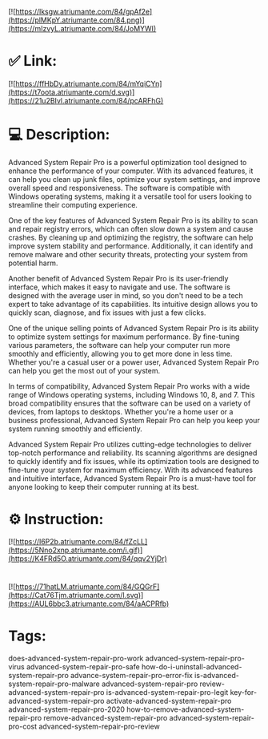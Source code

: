 [![https://lksgw.atriumante.com/84/gpAf2e](https://plMKpY.atriumante.com/84.png)](https://mIzvyL.atriumante.com/84/JoMYWI)
# ✅ Link:
[![https://ffHbDy.atriumante.com/84/mYqiCYn](https://t7oota.atriumante.com/d.svg)](https://21u2BIvl.atriumante.com/84/pcARFhG)
# 💻 Description:
Advanced System Repair Pro is a powerful optimization tool designed to enhance the performance of your computer. With its advanced features, it can help you clean up junk files, optimize your system settings, and improve overall speed and responsiveness. The software is compatible with Windows operating systems, making it a versatile tool for users looking to streamline their computing experience.

One of the key features of Advanced System Repair Pro is its ability to scan and repair registry errors, which can often slow down a system and cause crashes. By cleaning up and optimizing the registry, the software can help improve system stability and performance. Additionally, it can identify and remove malware and other security threats, protecting your system from potential harm.

Another benefit of Advanced System Repair Pro is its user-friendly interface, which makes it easy to navigate and use. The software is designed with the average user in mind, so you don't need to be a tech expert to take advantage of its capabilities. Its intuitive design allows you to quickly scan, diagnose, and fix issues with just a few clicks.

One of the unique selling points of Advanced System Repair Pro is its ability to optimize system settings for maximum performance. By fine-tuning various parameters, the software can help your computer run more smoothly and efficiently, allowing you to get more done in less time. Whether you're a casual user or a power user, Advanced System Repair Pro can help you get the most out of your system.

In terms of compatibility, Advanced System Repair Pro works with a wide range of Windows operating systems, including Windows 10, 8, and 7. This broad compatibility ensures that the software can be used on a variety of devices, from laptops to desktops. Whether you're a home user or a business professional, Advanced System Repair Pro can help you keep your system running smoothly and efficiently.

Advanced System Repair Pro utilizes cutting-edge technologies to deliver top-notch performance and reliability. Its scanning algorithms are designed to quickly identify and fix issues, while its optimization tools are designed to fine-tune your system for maximum efficiency. With its advanced features and intuitive interface, Advanced System Repair Pro is a must-have tool for anyone looking to keep their computer running at its best.

# ⚙️ Instruction:
[![https://l6P2b.atriumante.com/84/fZcLL](https://5Nno2xnp.atriumante.com/i.gif)](https://K4FRd5O.atriumante.com/84/qqv2YjDr)
#
[![https://71hatLM.atriumante.com/84/GQGrF](https://Cat76Tjm.atriumante.com/l.svg)](https://AUL6bbc3.atriumante.com/84/aACPRfb)
# Tags:
does-advanced-system-repair-pro-work advanced-system-repair-pro-virus advanced-system-repair-pro-safe how-do-i-uninstall-advanced-system-repair-pro advance-system-repair-pro-error-fix is-advanced-system-repair-pro-malware advanced-system-repair-pro review-advanced-system-repair-pro is-advanced-system-repair-pro-legit key-for-advanced-system-repair-pro activate-advanced-system-repair-pro advanced-system-repair-pro-2020 how-to-remove-advanced-system-repair-pro remove-advanced-system-repair-pro advanced-system-repair-pro-cost advanced-system-repair-pro-review





